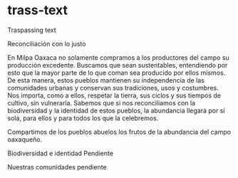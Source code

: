 # trass-text
Traspassing text

Reconciliación con lo justo

En Milpa Oaxaca no solamente compramos a los productores del campo su producción excedente. Buscamos que sean sustentables, entendiendo por esto que la mayor parte de lo que coman sea producido por ellos mismos. De esta manera, estos pueblos mantienen su independencia de las comunidades urbanas y conservan sus tradiciones, usos y costumbres. Nos importa, como a ellos, respetar la tierra, sus ciclos y sus tiempos de cultivo, sin vulnerarla. Sabemos que si nos reconciliamos con la biodiversidad y la identidad de estos pueblos, la abundancia llegará por sí sola, para ellos y para todos los que la celebremos.

Compartimos de los pueblos abuelos los frutos de la abundancia del campo oaxaqueño.



Biodiversidad e identidad
Pendiente



Nuestras comunidades
pendiente




